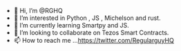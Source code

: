 - 👋 Hi, I’m @RGHQ
- 👀 I’m interested in Python , JS , Michelson and rust.
- 🌱 I’m currently learning Smartpy and JS.
- 💞️ I’m looking to collaborate on Tezos Smart Contracts.
- 📫 How to reach me ...https://twitter.com/RegularguyHQ

<!---
RGHQ/RGHQ is a ✨ special ✨ repository because its `README.md` (this file) appears on your GitHub profile.
You can click the Preview link to take a look at your changes.
--->
